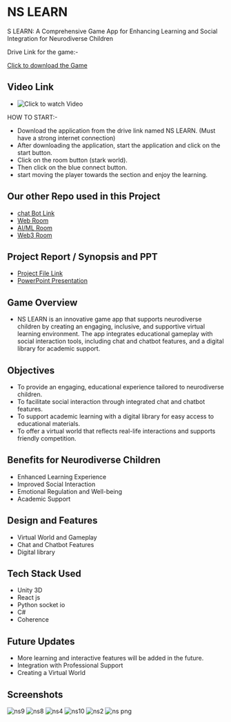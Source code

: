 # NS LEARN

S LEARN: A Comprehensive Game App for Enhancing Learning and Social Integration for Neurodiverse Children

Drive Link for the game:-

   [Click to download the Game](https://drive.google.com/file/d/1J6Irq8Ifz2c3iP_whsom8SNouFggDNiW/view?usp=sharing)
## Video Link

- ![Click to watch Video](https://drive.google.com/file/d/1JKM0jLnxp0VbGSnfeesOShVy3Ju45PCt/view?usp=sharing)

HOW TO START:-

- Download the application from the drive link named NS LEARN. (Must have a strong internet connection)
- After downloading the application, start the application and click  on the start button.
- Click on the room button (stark world).
- Then click on the blue connect button.
- start moving the player towards the section and enjoy the learning.


## Our other Repo used in this Project
- [chat Bot Link](https://github.com/AshutoshStark/ChatBot.git)
- [Web Room](https://github.com/AshutoshStark/scholar-sphere-front-end.git)
- [AI/ML Room](https://github.com/AshutoshStark/hack-ai.git)
- [Web3 Room](https://github.com/AshutoshStark/hack-web.git)

## Project Report / Synopsis and PPT
- [Project File Link](https://drive.google.com/file/d/1VofO2A9cCtImbhJoJaz0usUISxHgPnH6/view?usp=sharing)
- [PowerPoint Presentation](https://www.canva.com/design/DAGOw2nHEdw/vUMzV2uVhQuu5otgpSXxYg/edit?utm_content=DAGOw2nHEdw&utm_campaign=designshare&utm_medium=link2&utm_source=sharebutton)

## Game Overview

- NS LEARN is an innovative game app that supports neurodiverse children by creating an engaging, inclusive, and supportive virtual learning environment. The app integrates educational gameplay with social interaction tools, including chat and chatbot features, and a digital library for academic support.

## Objectives
- To provide an engaging, educational experience tailored to neurodiverse children.
- To facilitate social interaction through integrated chat and chatbot features.
- To support academic learning with a digital library   for easy access to educational materials.
- To offer a virtual world that reflects real-life interactions and supports friendly competition.
 
## Benefits for Neurodiverse Children

- Enhanced Learning Experience
- Improved Social Interaction
- Emotional Regulation and Well-being
- Academic Support

## Design and Features

- Virtual World and Gameplay
- Chat and Chatbot Features
- Digital library  


## Tech Stack Used

- Unity 3D 
- React js 
- Python socket io
- C#
- Coherence 

## Future Updates 
- More learning and interactive features will be added in the future.
- Integration with Professional Support
- Creating a Virtual World

## Screenshots
  ![ns9](https://github.com/user-attachments/assets/9c478c53-4be2-43bf-9130-a282768e80df)
![ns8](https://github.com/user-attachments/assets/f657f832-a458-44ee-bc38-702f6a3d886e)
![ns4](https://github.com/user-attachments/assets/d6403e2b-6686-4636-9994-e0e0282698d5)
![ns10](https://github.com/user-attachments/assets/558e5b40-a443-40ef-b9b8-df5ecf2edb44)
![ns2](https://github.com/user-attachments/assets/6bbd66ec-5cd3-4211-a312-d6fefa05f959)
![ns png](https://github.com/user-attachments/assets/ff1f46bb-d71b-4a83-bc35-9e84b7743ad7)



